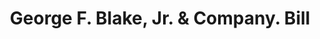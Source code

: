 ---
doi: 10.7916/D8K94KM1
date_other: '1893'
date_other_textual: '1893'
form: printed ephemera
genre:
- Invoices
name:
- George F. Blake, Jr. & Company
object_in_context_url: https://biggert.cul.columbia.edu/items/view/ave_biggert_00528
subject_hierarchical_geographic:
- Worcester, Massachusetts, United States
subject_name:
- George F. Blake, Jr. & Company
title: George F. Blake, Jr. & Company. Bill
sort_title: George F. Blake, Jr. & Company. Bill
call_number: ave_biggert_00528
coordinates:
- 42.266666666666666,-71.8
pid: ave_biggert_00528
identifiers: ave_biggert_00528
thumbnail: https://derivativo-2.library.columbia.edu/iiif/2/ldpd:343735/full/!256,256/0/native.jpg
permalink: /biggert/ave_biggert_00528/
layout: iiif-image-page
---